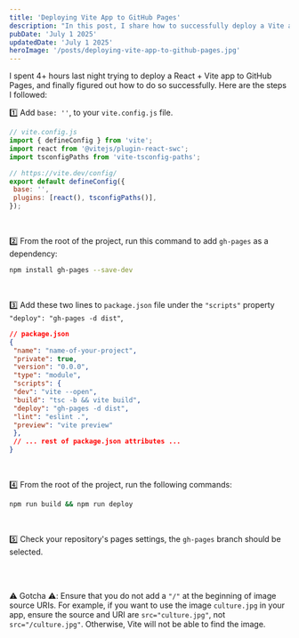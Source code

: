 ```yaml
---
title: 'Deploying Vite App to GitHub Pages'
description: "In this post, I share how to successfully deploy a Vite app to GitHub Pages."
pubDate: 'July 1 2025'
updatedDate: 'July 1 2025'
heroImage: '/posts/deploying-vite-app-to-github-pages.jpg'
---
```

I spent 4+ hours last night trying to deploy a React + Vite app to GitHub Pages, and finally figured out how to do so successfully. Here are the steps I followed:

1️⃣ Add `base: ''`, to your `vite.config.js` file.

```javascript
// vite.config.js
import { defineConfig } from 'vite';
import react from '@vitejs/plugin-react-swc';
import tsconfigPaths from 'vite-tsconfig-paths';

// https://vite.dev/config/
export default defineConfig({
 base: '',
 plugins: [react(), tsconfigPaths()],
});
```
<br/>

2️⃣ From the root of the project, run this command to add `gh-pages` as a dependency:
```bash
npm install gh-pages --save-dev
```
<br />

3️⃣ Add these two lines to `package.json` file under the `"scripts"` property `"deploy": "gh-pages -d dist"`,
```json
// package.json
{
 "name": "name-of-your-project",
 "private": true,
 "version": "0.0.0",
 "type": "module",
 "scripts": {
 "dev": "vite --open",
 "build": "tsc -b && vite build",
 "deploy": "gh-pages -d dist",
 "lint": "eslint .",
 "preview": "vite preview"
 },
 // ... rest of package.json attributes ...
}
```

<br />

4️⃣ From the root of the project, run the following commands:
```bash
npm run build && npm run deploy
```

<br />

5️⃣ Check your repository's pages settings, the `gh-pages` branch should be selected.

<br />
<br />

⚠️ Gotcha ⚠️: Ensure that you do not add a `"/"` at the beginning of image source URIs. For example, if you want to use the image `culture.jpg` in your app, ensure the source and URI are `src="culture.jpg"`, not `src="/culture.jpg"`. 
Otherwise, Vite will not be able to find the image.
